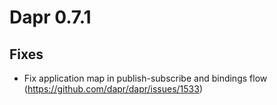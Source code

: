 # Dapr 0.7.1
 
## Fixes

* Fix application map in publish-subscribe and bindings flow (https://github.com/dapr/dapr/issues/1533)